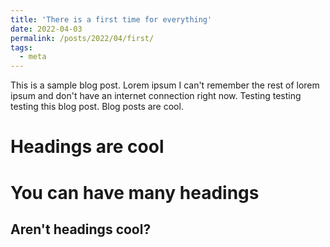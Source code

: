 ```yaml
---
title: 'There is a first time for everything'
date: 2022-04-03
permalink: /posts/2022/04/first/
tags:
  - meta
---
```


This is a sample blog post. Lorem ipsum I can't remember the rest of lorem ipsum and don't have an internet connection right now. Testing testing testing this blog post. Blog posts are cool.

Headings are cool
======

You can have many headings
======

Aren't headings cool?
------
